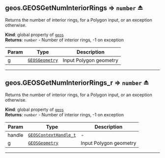 <a name="exp_module_geos--geos.GEOSGetNumInteriorRings"></a>

## geos.GEOSGetNumInteriorRings ⇒ <code>number</code> ⏏
Returns the number of interior rings, for a Polygon input, or an exception otherwise.

**Kind**: global property of [<code>geos</code>](/typedefs-enums/typedefs-enums.html#module_geos)  
**Returns**: <code>number</code> - Number of interior rings, -1 on exception  

| Param | Type | Description |
| --- | --- | --- |
| g | [<code>GEOSGeometry</code>](/typedefs-enums/typedefs-enums.html#GEOSGeometry) | Input Polygon geometry |


---
<a name="exp_module_geos--geos.GEOSGetNumInteriorRings_r"></a>

## geos.GEOSGetNumInteriorRings\_r ⇒ <code>number</code> ⏏
Returns the number of interior rings, for a Polygon input, or an exception otherwise.

**Kind**: global property of [<code>geos</code>](/typedefs-enums/typedefs-enums.html#module_geos)  
**Returns**: <code>number</code> - Number of interior rings, -1 on exception  

| Param | Type | Description |
| --- | --- | --- |
| handle | [<code>GEOSContextHandle\_t</code>](/typedefs-enums/typedefs-enums.html#GEOSContextHandle_t) | - |
| g | [<code>GEOSGeometry</code>](/typedefs-enums/typedefs-enums.html#GEOSGeometry) | Input Polygon geometry |


---
